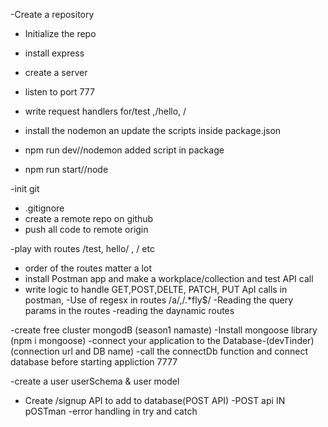 -Create a repository
- Initialize the repo
- install express
- create a server
- listen to port 777
- write request handlers for/test ,/hello, /
- install the nodemon an update the scripts inside package.json

- npm run dev//nodemon added script in package
- npm run start//node

-init git
- .gitignore
- create a remote repo on github
- push all code to remote origin

-play with routes /test, hello/ , / etc
- order of the routes matter a lot
- install Postman app and make a workplace/collection and test API call
- write logic to handle GET,POST,DELTE, PATCH, PUT ApI calls in postman,
-Use of regesx in routes /a/,/.*fly$/
-Reading the query params in the routes
-reading the daynamic routes


-create free cluster mongodB (season1 namaste)
-Install mongoose library (npm i mongoose)
-connect your application to the Database-(devTinder)(connection url and DB name)
-call the connectDb function and connect database before starting appliction 7777

-create a user userSchema & user model
- Create /signup API to add to database(POST API)
-POST api IN pOSTman
-error handling in try and catch
